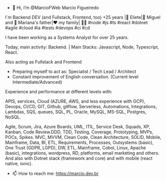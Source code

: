 - 👋 Hi, I’m @MarcioFWeb Marcio Figueiredo

I´m Backend DEV (and Fullstack, Frontend, too) +25 years |💍 Eliete|👦 Miguel and 👧 Mariana's father|❤ my family| 👨‍💻 #node #js #ts #react #dotnet #agile #cloud #ia #tests #devops #ci #cd

I have been working as a Systems Analyst for over 25 years.

Today, main activity: Backend. | Main Stacks: Javascript, Node, Typescript, React.

Also acting as Fullstack and Frontend
- Preparing myself to act as: Specialist / Tech Lead / Architect
- Constant improvement of English conversation. (Current level Intermediate/Advanced)

Experience and performance at different levels with:

APIS, services, Cloud (AZURE, AWS, and less experience with GCP), Devops, CI/CD, GIT, Github, gitflow, Serverless, Automations, Integrations, Lambdas, SQS, queues, SQL, PL, Oracle, MySQL, MS-SQL, Postgres, NoSQL.

Agile, Scrum, Jira, Azure Boards, UML, ITIL, Service Desk, Squads, XP, Kanban, Code Review.DDD, TDD, Testing, Coverage, Prototyping, MVPs, POCs, Spikes.
MVC, MVVM, Clean Code, Clean Architecture, SOLID, Mobile, Mainframe, Data, BI, ETL, Requirements, Processes, Outsystems (basic), One Trust (GDPR, LGPD), DW, ETL, Mainframe, Cobol, Linux, Apache (basic), integrations, wordpress, RD, platforms, email marketing and others. 
And also with Dotnet stack (framework and core) and with mobile (react native, ionic).

- 📫 How to reach me: https://marcio.dev.br

<!---
MarcioFWeb/MarcioFWeb is a ✨ special ✨ repository because its `README.md` (this file) appears on your GitHub profile.
You can click the Preview link to take a look at your changes.
--->
